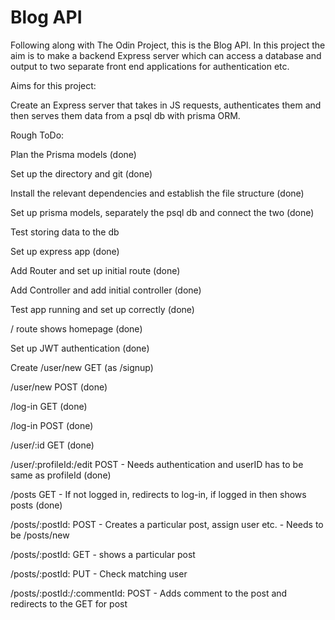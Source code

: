 # Blog API

Following along with The Odin Project, this is the Blog API. In this project the aim is to make a backend Express server which can access a database and output to two separate front end applications for authentication etc.

Aims for this project:

  Create an Express server that takes in JS requests, authenticates them and then serves them data from a psql db with prisma ORM.

Rough ToDo:

  Plan the Prisma models (done)

  Set up the directory and git (done)

  Install the relevant dependencies and establish the file structure (done)

  Set up prisma models, separately the psql db and connect the two (done)

  Test storing data to the db

  Set up express app (done)

  Add Router and set up initial route (done)

  Add Controller and add initial controller (done)

  Test app running and set up correctly (done)

  / route shows homepage (done)

  Set up JWT authentication (done)

  Create /user/new GET (as /signup)

  /user/new POST (done)

  /log-in GET (done)

  /log-in POST (done)

  /user/:id GET (done)

  /user/:profileId:/edit POST - Needs authentication and userID has to be same as profileId (done)

  /posts GET - If not logged in, redirects to log-in, if logged in then shows posts (done)

  /posts/:postId: POST - Creates a particular post, assign user etc. - Needs to be /posts/new

  /posts/:postId: GET - shows a particular post

  /posts/:postId: PUT - Check matching user

  /posts/:postId:/:commentId: POST - Adds comment to the post and redirects to the GET for post
